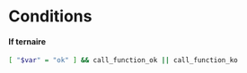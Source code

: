 # Conditions

#### If ternaire

```bash
[ "$var" = "ok" ] && call_function_ok || call_function_ko
```



